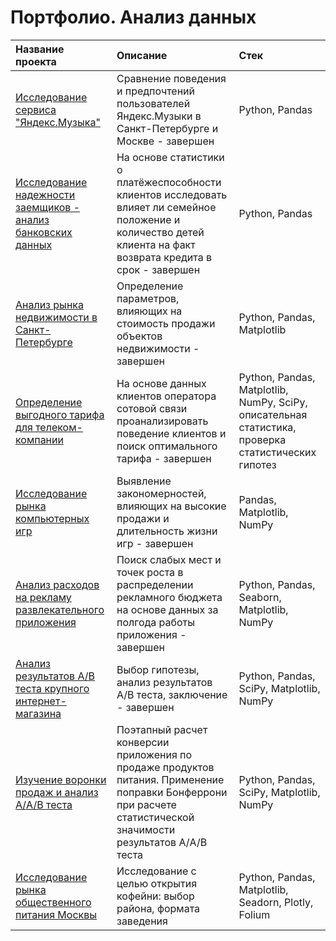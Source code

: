 # Портфолио. Анализ данных

| Название проекта  |               Описание  |               Стек |   
|:------------------|:------------------------|:-------------------|
| [Исследование сервиса "Яндекс.Музыка"](https://github.com/MariiaOrlova2023/DA/tree/main/Music) |  Сравнение поведения и предпочтений пользователей Яндекс.Музыки в Санкт-Петербурге и Москве - завершен |  Python, Pandas |  
| [Исследование надежности заемщиков - анализ банковских данных](https://github.com/MariiaOrlova2023/DA/tree/main/Credit)  |На основе статистики о платёжеспособности клиентов исследовать влияет ли семейное положение и количество детей клиента на факт возврата кредита в срок - завершен|Python, Pandas|
| [Анализ рынка недвижимости в Санкт-Петербурге](https://github.com/MariiaOrlova2023/DA/tree/main/Real_estate_SPb) | Определение параметров, влияющих на стоимость продажи объектов недвижимости - завершен|  Python, Pandas, Matplotlib |
| [Определение выгодного тарифа для телеком-компании](https://github.com/MariiaOrlova2023/DA/tree/main/Telecom_stat) |На основе данных клиентов оператора сотовой связи проанализировать поведение клиентов и поиск оптимального тарифа - завершен|Python, Pandas, Matplotlib, NumPy, SciPy, описательная статистика, проверка статистических гипотез|
| [Исследование рынка компьютерных игр](https://github.com/MariiaOrlova2023/DA/tree/main/Games) |Выявление закономерностей, влияющих на высокие продажи и длительность жизни игр - завершен| Pandas, Matplotlib, NumPy|
| [Анализ расходов на рекламу развлекательного приложения](https://github.com/MariiaOrlova2023/DA/tree/main/Business_indicators) |Поиск слабых мест и точек роста в распределении рекламного бюджета на основе данных за полгода работы приложения - завершен| Python, Pandas, Seaborn, Matplotlib, NumPy|
| [Анализ результатов А/В теста крупного интернет-магазина](https://github.com/MariiaOrlova2023/DA/tree/main/AB_test) |Выбор гипотезы, анализ результатов A/B теста, заключение - завершен| Python, Pandas, SciPy, Matplotlib, NumPy|
| [Изучение воронки продаж и анализ А/A/B теста](https://github.com/MariiaOrlova2023/DA/tree/main/Conversion) |Поэтапный расчет конверсии приложения по продаже продуктов питания. Применение поправки Бонферрони при расчете статистической значимости результатов А/A/B теста | Python, Pandas, SciPy, Matplotlib, NumPy |
| [Исследование рынка общественного питания Москвы](https://github.com/MariiaOrlova2023/DA/tree/main/coffe_shop) |Исследование с целью открытия кофейни: выбор района, формата заведения | Python, Pandas, Matplotlib, Seadorn, Plotly, Folium |
 
